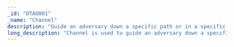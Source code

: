 ```yaml
---
_id: "DTA0001"
_name: "Channel"
description: "Guide an adversary down a specific path or in a specific direction."
long_description: "Channel is used to guide an adversary down a specific path or in a specific direction.  A defender can channel an adversary away from important systems or network segments and towards decoy systems or hardened devices.  They could also attempt to channel an adversary based on the content that you provide.  Channeling can be used to waste an adversary's time, make them expend additional resources, or allow defenders to study their behaviors."
---
```

